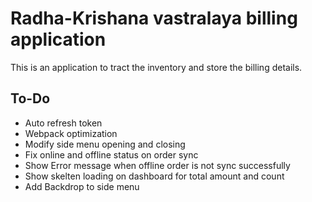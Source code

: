 # Radha-Krishana vastralaya billing application

This is an application to tract the inventory and store the billing details.

## To-Do

- Auto refresh token
- Webpack optimization
- Modify side menu opening and closing
- Fix online and offline status on order sync
- Show Error message when offline order is not sync successfully
- Show skelten loading on dashboard for total amount and count
- Add Backdrop to side menu
